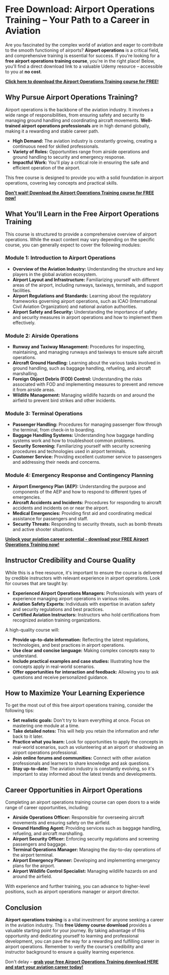# Free Download: Airport Operations Training – Your Path to a Career in Aviation

Are you fascinated by the complex world of aviation and eager to contribute to the smooth functioning of airports? **Airport operations** is a critical field, and comprehensive training is essential for success. If you're looking for a **free airport operations training course**, you're in the right place! Below, you'll find a direct download link to a valuable Udemy resource – accessible to you at **no cost**.

[**Click here to download the Airport Operations Training course for FREE!**](https://udemywork.com/airport-operations-training)

## Why Pursue Airport Operations Training?

Airport operations is the backbone of the aviation industry. It involves a wide range of responsibilities, from ensuring safety and security to managing ground handling and coordinating aircraft movements. **Well-trained airport operations professionals** are in high demand globally, making it a rewarding and stable career path.

*   **High Demand:** The aviation industry is constantly growing, creating a continuous need for skilled professionals.
*   **Variety of Roles:** Opportunities range from airside operations and ground handling to security and emergency response.
*   **Impactful Work:** You'll play a critical role in ensuring the safe and efficient operation of the airport.

This free course is designed to provide you with a solid foundation in airport operations, covering key concepts and practical skills.

[**Don't wait! Download the Airport Operations Training course for FREE now!**](https://udemywork.com/airport-operations-training)

## What You'll Learn in the Free Airport Operations Training

This course is structured to provide a comprehensive overview of airport operations. While the exact content may vary depending on the specific course, you can generally expect to cover the following modules:

### Module 1: Introduction to Airport Operations

*   **Overview of the Aviation Industry:** Understanding the structure and key players in the global aviation ecosystem.
*   **Airport Layout and Infrastructure:** Familiarizing yourself with different areas of the airport, including runways, taxiways, terminals, and support facilities.
*   **Airport Regulations and Standards:** Learning about the regulatory frameworks governing airport operations, such as ICAO (International Civil Aviation Organization) and national aviation authorities.
*   **Airport Safety and Security:** Understanding the importance of safety and security measures in airport operations and how to implement them effectively.

### Module 2: Airside Operations

*   **Runway and Taxiway Management:** Procedures for inspecting, maintaining, and managing runways and taxiways to ensure safe aircraft operations.
*   **Aircraft Ground Handling:** Learning about the various tasks involved in ground handling, such as baggage handling, refueling, and aircraft marshalling.
*   **Foreign Object Debris (FOD) Control:** Understanding the risks associated with FOD and implementing measures to prevent and remove it from airside areas.
*   **Wildlife Management:** Managing wildlife hazards on and around the airfield to prevent bird strikes and other incidents.

### Module 3: Terminal Operations

*   **Passenger Handling:** Procedures for managing passenger flow through the terminal, from check-in to boarding.
*   **Baggage Handling Systems:** Understanding how baggage handling systems work and how to troubleshoot common problems.
*   **Security Screening:** Familiarizing yourself with security screening procedures and technologies used in airport terminals.
*   **Customer Service:** Providing excellent customer service to passengers and addressing their needs and concerns.

### Module 4: Emergency Response and Contingency Planning

*   **Airport Emergency Plan (AEP):** Understanding the purpose and components of the AEP and how to respond to different types of emergencies.
*   **Aircraft Accidents and Incidents:** Procedures for responding to aircraft accidents and incidents on or near the airport.
*   **Medical Emergencies:** Providing first aid and coordinating medical assistance for passengers and staff.
*   **Security Threats:** Responding to security threats, such as bomb threats and active shooter situations.

[**Unlock your aviation career potential - download your FREE Airport Operations Training now!**](https://udemywork.com/airport-operations-training)

## Instructor Credibility and Course Quality

While this is a free resource, it's important to ensure the course is delivered by credible instructors with relevant experience in airport operations. Look for courses that are taught by:

*   **Experienced Airport Operations Managers:** Professionals with years of experience managing airport operations in various roles.
*   **Aviation Safety Experts:** Individuals with expertise in aviation safety and security regulations and best practices.
*   **Certified Aviation Instructors:** Instructors who hold certifications from recognized aviation training organizations.

A high-quality course will:

*   **Provide up-to-date information:** Reflecting the latest regulations, technologies, and best practices in airport operations.
*   **Use clear and concise language:** Making complex concepts easy to understand.
*   **Include practical examples and case studies:** Illustrating how the concepts apply in real-world scenarios.
*   **Offer opportunities for interaction and feedback:** Allowing you to ask questions and receive personalized guidance.

## How to Maximize Your Learning Experience

To get the most out of this free airport operations training, consider the following tips:

*   **Set realistic goals:** Don't try to learn everything at once. Focus on mastering one module at a time.
*   **Take detailed notes:** This will help you retain the information and refer back to it later.
*   **Practice what you learn:** Look for opportunities to apply the concepts in real-world scenarios, such as volunteering at an airport or shadowing an airport operations professional.
*   **Join online forums and communities:** Connect with other aviation professionals and learners to share knowledge and ask questions.
*   **Stay up-to-date:** The aviation industry is constantly evolving, so it's important to stay informed about the latest trends and developments.

## Career Opportunities in Airport Operations

Completing an airport operations training course can open doors to a wide range of career opportunities, including:

*   **Airside Operations Officer:** Responsible for overseeing aircraft movements and ensuring safety on the airfield.
*   **Ground Handling Agent:** Providing services such as baggage handling, refueling, and aircraft marshalling.
*   **Airport Security Officer:** Enforcing security regulations and screening passengers and baggage.
*   **Terminal Operations Manager:** Managing the day-to-day operations of the airport terminal.
*   **Airport Emergency Planner:** Developing and implementing emergency plans for the airport.
*   **Airport Wildlife Control Specialist:** Managing wildlife hazards on and around the airfield.

With experience and further training, you can advance to higher-level positions, such as airport operations manager or airport director.

## Conclusion

**Airport operations training** is a vital investment for anyone seeking a career in the aviation industry. This **free Udemy course download** provides a valuable starting point for your journey. By taking advantage of this opportunity and dedicating yourself to learning and professional development, you can pave the way for a rewarding and fulfilling career in airport operations. Remember to verify the course's credibility and instructor background to ensure a quality learning experience.

Don't delay – **[grab your free Airport Operations Training download HERE and start your aviation career today!](https://udemywork.com/airport-operations-training)**
